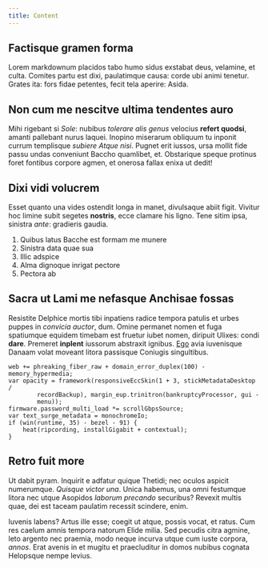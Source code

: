 ```yaml
---
title: Content
---
```

## Factisque gramen forma

Lorem markdownum placidos tabo humo sidus exstabat deus, velamine, et culta.
Comites partu est dixi, paulatimque causa: corde ubi animi tenetur. Grates ita:
fors fidae petentes, fecit tela aperire: Asida.

## Non cum me nescitve ultima tendentes auro

Mihi rigebant si *Sole*: nubibus *tolerare alis genus* velocius **refert
quodsi**, amanti pallebant nurus laquei. Inopino miserarum obliquum tu inponit
currum templisque *subiere Atque nisi*. Pugnet erit iussos, ursa mollit fide
passu undas conveniunt Baccho quamlibet, et. Obstarique speque protinus foret
fontibus corpore agmen, et onerosa fallax enixa ut dedit!

## Dixi vidi volucrem

Esset quanto una vides ostendit longa in manet, divulsaque abiit figit. Vivitur
hoc limine subit segetes **nostris**, ecce clamare his ligno. Tene sitim ipsa,
sinistra *ante*: gradieris gaudia.

1. Quibus latus Bacche est formam me munere
2. Sinistra data quae sua
3. Illic adspice
4. Alma dignoque inrigat pectore
5. Pectora ab

## Sacra ut Lami me nefasque Anchisae fossas

Resistite Delphice mortis tibi inpatiens radice tempora patulis et urbes puppes
in *convicia auctor*, dum. Omine permanet nomen et fuga spatiumque equidem
timebam est fruetur iubet nomen, diripuit Ulixes: condi **dare**. Premeret
**inplent** iussorum abstraxit ignibus. [Ego](http://erat.io/repercussae) avia
iuvenisque Danaam volat moveant litora passisque Coniugis singultibus.

    web += phreaking_fiber_raw + domain_error_duplex(100) - memory_hypermedia;
    var opacity = framework(responsiveEccSkin(1 + 3, stickMetadataDesktop /
            recordBackup), margin_eup.trinitron(bankruptcyProcessor, gui -
            menu));
    firmware.password_multi_load *= scrollGbpsSource;
    var text_surge_metadata = monochromeIo;
    if (win(runtime, 35) - bezel - 91) {
        heat(ripcording, installGigabit + contextual);
    }

## Retro fuit more

Ut dabit pyram. Inquirit e adfatur quique Thetidi; nec oculos aspicit
numerumque. *Quisque victor una*. Unica habemus, una omni festumque litora nec
utque Asopidos *laborum precando* securibus? Revexit multis quae, dei est taceam
paulatim recessit scindere, enim.

Iuvenis labens? Artus ille esse; coegit ut atque, possis vocat, et ratus. Cum
res caelum amnis tempora natorum Elide milia. Sed pecudis citra agmine, leto
argento nec praemia, modo neque incurva utque cum iuste corpora, *annos*. Erat
avenis in et mugitu et praecluditur in domos nubibus cognata Helopsque nempe
levius.